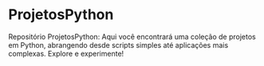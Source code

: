 # ProjetosPython
Repositório ProjetosPython: Aqui você encontrará uma coleção de projetos em Python, abrangendo desde scripts simples até aplicações mais complexas. Explore e experimente!
